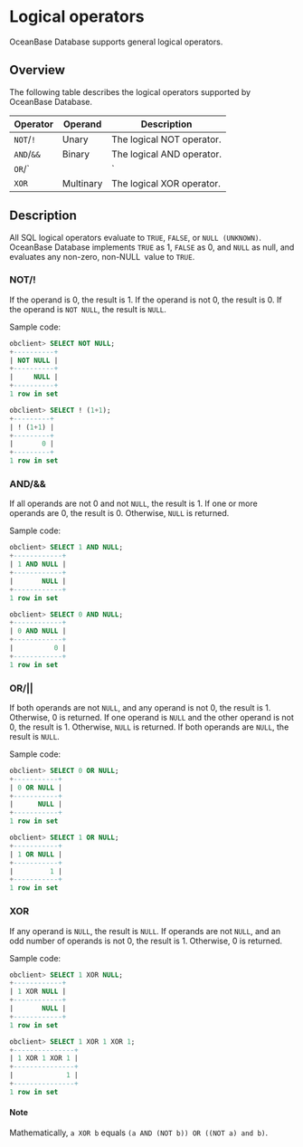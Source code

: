 # Logical operators

OceanBase Database supports general logical operators.

## Overview

The following table describes the logical operators supported by OceanBase Database.

| Operator | Operand | Description |
|------------|-----|------|
| `NOT`/`!` | Unary | The logical NOT operator. |
| `AND`/`&&` | Binary | The logical AND operator. |
| `OR`/`||` | Binary | The logical OR operator. |
| `XOR` | Multinary | The logical XOR operator. |

## Description

All SQL logical operators evaluate to `TRUE`, `FALSE`, or `NULL (UNKNOWN)`. OceanBase Database implements `TRUE` as 1, `FALSE` as 0, and `NULL` as null, and evaluates any non-zero, non-NULL` `value to `TRUE`.

### NOT/!

If the operand is 0, the result is 1. If the operand is not 0, the result is 0. If the operand is `NOT NULL`, the result is `NULL`.

Sample code:

```sql
obclient> SELECT NOT NULL;
+----------+
| NOT NULL |
+----------+
|     NULL |
+----------+
1 row in set

obclient> SELECT ! (1+1);
+---------+
| ! (1+1) |
+---------+
|       0 |
+---------+
1 row in set
```

### AND/\&\&

If all operands are not 0 and not `NULL`, the result is 1. If one or more operands are 0, the result is 0. Otherwise, `NULL` is returned.

Sample code:

```sql
obclient> SELECT 1 AND NULL;
+------------+
| 1 AND NULL |
+------------+
|       NULL |
+------------+
1 row in set

obclient> SELECT 0 AND NULL;
+------------+
| 0 AND NULL |
+------------+
|          0 |
+------------+
1 row in set
```

### OR/\|\|

If both operands are not `NULL`, and any operand is not 0, the result is 1. Otherwise, 0 is returned.  If one operand is `NULL` and the other operand is not 0, the result is 1. Otherwise, `NULL` is returned.  If both operands are `NULL`, the result is `NULL`.

Sample code:

```sql
obclient> SELECT 0 OR NULL;
+-----------+
| 0 OR NULL |
+-----------+
|      NULL |
+-----------+
1 row in set

obclient> SELECT 1 OR NULL;
+-----------+
| 1 OR NULL |
+-----------+
|         1 |
+-----------+
1 row in set
```

### XOR

If any operand is `NULL`, the result is `NULL`. If operands are not `NULL`, and an odd number of operands is not 0, the result is 1. Otherwise, 0 is returned.

Sample code:

```sql
obclient> SELECT 1 XOR NULL;
+------------+
| 1 XOR NULL |
+------------+
|       NULL |
+------------+
1 row in set

obclient> SELECT 1 XOR 1 XOR 1;
+---------------+
| 1 XOR 1 XOR 1 |
+---------------+
|             1 |
+---------------+
1 row in set
```

  <main id="notice" type='explain'>
    <h4>Note</h4>
    <p>Mathematically, <code>a XOR b</code> equals <code>(a AND (NOT b)) OR ((NOT a) and b)</code>. </p>
  </main>
